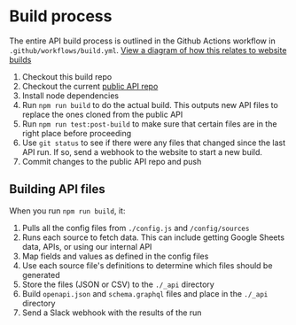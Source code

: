 # Build process

The entire API build process is outlined in the Github Actions workflow in `.github/workflows/build.yml`. [View a diagram of how this relates to website builds](https://docs.google.com/drawings/d/1E4xRA08c2d5eYcBQbvm-vfuAryqlm5fJiN11DXQbOYc/edit?usp=sharing)

1. Checkout this build repo
2. Checkout the current [public API repo](https://github.com/COVID19Tracking/covid-public-api)
3. Install node dependencies
4. Run `npm run build` to do the actual build. This outputs new API files to replace the ones cloned from the public API
5. Run `npm run test:post-build` to make sure that certain files are in the right place before proceeding
6. Use `git status` to see if there were any files that changed since the last API run. If so, send a webhook to the website to start a new build.
7. Commit changes to the public API repo and push

## Building API files

When you run `npm run build`, it:

1. Pulls all the config files from `./config.js` and `/config/sources`
2. Runs each source to fetch data. This can include getting Google Sheets data, APIs, or using our internal API
3. Map fields and values as defined in the config files
4. Use each source file's definitions to determine which files should be generated
5. Store the files (JSON or CSV) to the `./_api` directory
6. Build `openapi.json` and `schema.graphql` files and place in the `./_api` directory
7. Send a Slack webhook with the results of the run
